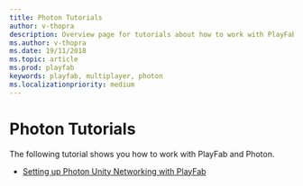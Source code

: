 ```yaml
---
title: Photon Tutorials
author: v-thopra
description: Overview page for tutorials about how to work with PlayFab and Photon.
ms.author: v-thopra
ms.date: 19/11/2018
ms.topic: article
ms.prod: playfab
keywords: playfab, multiplayer, photon
ms.localizationpriority: medium
---
```


# Photon Tutorials

The following tutorial shows you how to work with PlayFab and Photon.

- [Setting up Photon Unity Networking with PlayFab](setting-up-photon-unity-networking-with-playfab.md)
